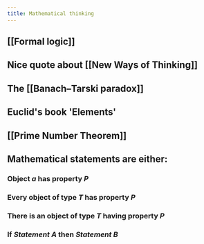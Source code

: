 ```yaml
---
title: Mathematical thinking
---
```


## [[Formal logic]]

## Nice quote about [[New Ways of Thinking]]
## The [[Banach–Tarski paradox]]
## Euclid's book 'Elements'
## [[Prime Number Theorem]]
## Mathematical statements are either:
### Object _a_ has property _P_
### Every object of type _T_ has property _P_
### There is an object of type _T_ having property _P_
### If _Statement A_ then _Statement B_
###
